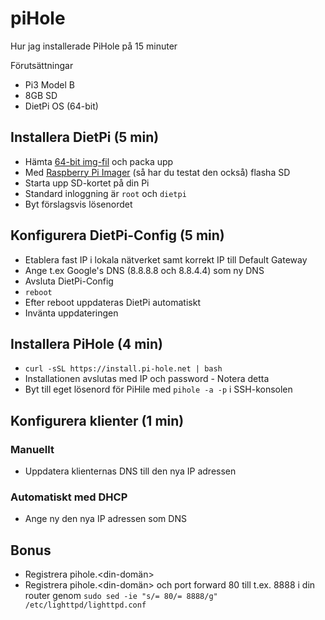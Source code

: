 # piHole

Hur jag installerade PiHole på 15 minuter

Förutsättningar
* Pi3 Model B
* 8GB SD
* DietPi OS (64-bit)

## Installera DietPi (5 min)

* Hämta <a href="https://dietpi.com/">64-bit img-fil</a> och packa upp  
* Med <a href="https://www.raspberrypi.org/software/">Raspberry Pi Imager</a> (så har du testat den också) flasha SD
* Starta upp SD-kortet på din Pi
* Standard inloggning är ```root``` och ```dietpi```
* Byt förslagsvis lösenordet

## Konfigurera DietPi-Config (5 min)

* Etablera fast IP i lokala nätverket samt korrekt IP till Default Gateway
* Ange t.ex Google's DNS (8.8.8.8 och 8.8.4.4) som ny DNS 
* Avsluta DietPi-Config
* ```reboot```
* Efter reboot uppdateras DietPi automatiskt
* Invänta uppdateringen

## Installera PiHole (4 min)

* ```curl -sSL https://install.pi-hole.net | bash```
* Installationen avslutas med IP och password - Notera detta
* Byt till eget lösenord för PiHile med ```pihole -a -p``` i SSH-konsolen

## Konfigurera klienter (1 min)

### Manuellt

* Uppdatera klienternas DNS till den nya IP adressen

### Automatiskt med DHCP

* Ange ny den nya IP adressen som DNS

## Bonus

* Registrera pihole.<din-domän>
* Registrera pihole.<din-domän> och port forward 80 till t.ex. 8888 i din router genom ```sudo sed -ie "s/= 80/= 8888/g" /etc/lighttpd/lighttpd.conf```
